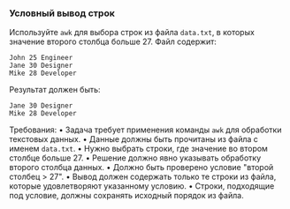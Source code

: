 
### Условный вывод строк

Используйте `awk` для выбора строк из файла `data.txt`, в которых значение второго столбца больше 27. Файл содержит:
```
John 25 Engineer
Jane 30 Designer
Mike 28 Developer
```
Результат должен быть:
```
Jane 30 Designer
Mike 28 Developer
```

Требования:
•	Задача требует применения команды `awk` для обработки текстовых данных.
•	Данные должны быть прочитаны из файла с именем `data.txt`.
•	Нужно выбрать строки, где значение во втором столбце больше 27.
•	Решение должно явно указывать обработку второго столбца данных.
•	Должно быть проверено условие "второй столбец > 27".
•	Вывод должен содержать только те строки из файла, которые удовлетворяют указанному условию.
•	Строки, подходящие под условие, должны сохранять исходный порядок из файла.